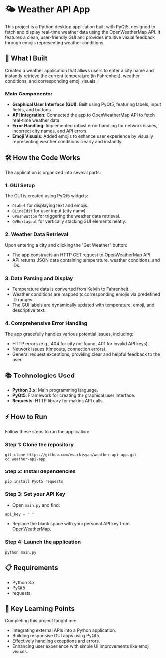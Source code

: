 # 🌤 Weather API App

This project is a Python desktop application built with PyQt5, designed to fetch and display real-time weather data using the OpenWeatherMap API. It features a clean, user-friendly GUI and provides intuitive visual feedback through emojis representing weather conditions.

## 🚀 What I Built

Created a weather application that allows users to enter a city name and instantly retrieve the current temperature (in Fahrenheit), weather conditions, and corresponding emoji visuals.

### Main Components:

* **Graphical User Interface (GUI)**: Built using PyQt5, featuring labels, input fields, and buttons.
* **API Integration**: Connected the app to OpenWeatherMap API to fetch real-time weather data.
* **Error Handling**: Implemented robust error handling for network issues, incorrect city names, and API errors.
* **Emoji Visuals**: Added emojis to enhance user experience by visually representing weather conditions clearly and instantly.

## 🛠 How the Code Works

The application is organized into several parts:

### 1. **GUI Setup**

The GUI is created using PyQt5 widgets:

* `QLabel` for displaying text and emojis.
* `QLineEdit` for user input (city name).
* `QPushButton` for triggering the weather data retrieval.
* `QVBoxLayout` for vertically stacking GUI elements neatly.

### 2. **Weather Data Retrieval**

Upon entering a city and clicking the "Get Weather" button:

* The app constructs an HTTP GET request to OpenWeatherMap API.
* API returns JSON data containing temperature, weather conditions, and IDs.

### 3. **Data Parsing and Display**

* Temperature data is converted from Kelvin to Fahrenheit.
* Weather conditions are mapped to corresponding emojis via predefined ID ranges.
* The GUI labels are dynamically updated with temperature, emoji, and descriptive text.

### 4. **Comprehensive Error Handling**

The app gracefully handles various potential issues, including:

* HTTP errors (e.g., 404 for city not found, 401 for invalid API keys).
* Network issues (timeouts, connection errors).
* General request exceptions, providing clear and helpful feedback to the user.

## 📚 Technologies Used

* **Python 3.x**: Main programming language.
* **PyQt5**: Framework for creating the graphical user interface.
* **Requests**: HTTP library for making API calls.

## ⚡ How to Run

Follow these steps to run the application:

### Step 1: Clone the repository

```
git clone https://github.com/esarkisyan/weather-api-app.git
cd weather-api-app
```

### Step 2: Install dependencies

```
pip install PyQt5 requests
```

### Step 3: Set your API Key

* Open `main.py` and find:

```python
api_key = " "
```

* Replace the blank space with your personal API key from [OpenWeatherMap](https://openweathermap.org/api).

### Step 4: Launch the application

```
python main.py
```

## 📋 Requirements

* Python 3.x
* PyQt5
* requests

## 🎯 Key Learning Points

Completing this project taught me:

* Integrating external APIs into a Python application.
* Building responsive GUI apps using PyQt5.
* Effectively handling exceptions and errors.
* Enhancing user experience with simple UI improvements like emoji visuals.

